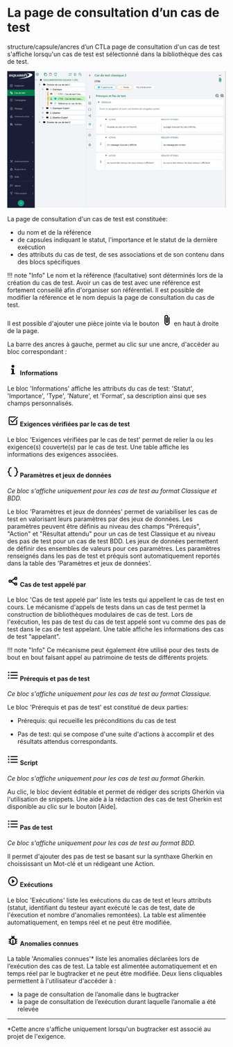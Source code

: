 # La page de consultation d’un cas de test


structure/capsule/ancres d’un CTLa page de consultation d'un cas de test s'affiche lorsqu'un cas de test est sélectionné dans la bibliothèque des cas de test.

![Consultation d'un cas de test](resources/Consultation_cas_de_test_classiqueFR.png)

La page de consultation d'un cas de test est constituée:
-   du nom et de la référence
-   de capsules indiquant le statut, l'importance et le statut de la dernière exécution
-   des attributs du cas de test, de ses associations et de son contenu dans des blocs spécifiques

!!! note "Info"
	Le nom et la référence (facultative) sont déterminés lors de la création du cas de test. Avoir un cas de test avec une référence est fortement conseillé afin d'organiser son référentiel. Il est possible de modifier la référence et le nom depuis la page de consultation du cas de test.

Il est possible d'ajouter une pièce jointe via le bouton ![Ajouter une pièce-jointe](resources/add_attachments.png) en haut à droite de la page.

La barre des ancres à gauche, permet au clic sur une ancre, d'accéder au bloc correspondant :

#### ![Ancre Informations](resources/information.png) Informations

Le bloc 'Informations' affiche les attributs du cas de test: 'Statut', 'Importance', 'Type', 'Nature', et 'Format', sa description ainsi que ses champs personnalisés.

#### ![Ancre Exigences vérifiées par le cas de test](resources/verified_requirement.png) Exigences vérifiées par le cas de test

Le bloc 'Exigences vérifiées par le cas de test' permet de relier la ou les exigence(s) couverte(s) par le cas de test. Une table affiche les informations des exigences associées.

#### ![Ancre Paramètres et jeux de données](resources/param_datasets.png) Paramètres et jeux de données
*Ce bloc s'affiche uniquement pour les cas de test au format Classique et BDD.*

Le bloc 'Paramètres et jeux de données' permet de variabiliser les cas de test en valorisant leurs paramètres par des jeux de données. Les paramètres peuvent être définis au niveau des champs "Prérequis", "Action" et "Résultat attendu" pour un cas de test Classique et au niveau des pas de test pour un cas de test BDD. Les jeux de données permettent de définir des ensembles de valeurs pour ces paramètres. Les paramètres renseignés dans les pas de test et préquis sont automatiquement reportés dans la table des 'Paramètres et jeux de données'. 

#### ![Ancre Cas de test appelé par](resources/called_testcase.png) Cas de test appelé par

Le bloc 'Cas de test appelé par' liste les tests qui appellent le cas de test en cours. Le mécanisme d'appels de tests dans un cas de test permet la construction de bibliothèques modulaires de cas de test. Lors de l'exécution, les pas de test du cas de test appelé sont vu comme des pas de test dans le cas de test appelant. Une table affiche les informations des cas de test "appelant".

!!! note "Info"
	Ce mécanisme peut également être utilisé pour des tests de bout en bout faisant appel au patrimoine de tests de différents projets.

#### ![Ancre Prérequis et pas de test](resources/list.png) Prérequis et pas de test
*Ce bloc s'affiche uniquement pour les cas de test au format Classique.*

Le bloc 'Prérequis et pas de test' est constitué de deux parties:

- Prérequis: qui recueille les préconditions du cas de test

- Pas de test: qui se compose d'une suite d'actions à accomplir et des résultats attendus correspondants. 

#### ![Ancre Prérequis et pas de test](resources/list.png) Script
*Ce bloc s'affiche uniquement pour les cas de test au format Gherkin.* 

Au clic, le bloc devient éditable et permet de rédiger des scripts Gherkin via l'utilisation de snippets. 
Une aide à la rédaction des cas de test Gherkin est disponible au clic sur le bouton [Aide]. 

#### ![Ancre Prérequis et pas de test](resources/list.png) Pas de test
*Ce bloc s'affiche uniquement pour les cas de test au format BDD.*

Il permet d'ajouter des pas de test se basant sur la synthaxe Gherkin en choississant un Mot-clé et un rédigeant une Action.

#### ![Ancre exécutions](resources/play.png) Exécutions

Le bloc 'Exécutions' liste les exécutions du cas de test et leurs attributs (statut, identifiant du testeur ayant exécuté le cas de test, date de l'éxecution et nombre d'anomalies remontées). La table est alimentée automatiquement, en temps réel et ne peut être modifiée.

#### ![Ancre Anomalies connues](resources/bug.png) Anomalies connues

La table 'Anomalies connues'* liste les anomalies déclarées lors de l’exécution des cas de test. La table est alimentée automatiquement et en temps réel par le bugtracker et ne peut être modifiée. Deux liens cliquables permettent à l'utilisateur d'accéder à :

-   la page de consultation de l’anomalie dans le bugtracker
-   la page de consultation de l’exécution durant laquelle l’anomalie a été relevée

---
*Cette ancre s'affiche uniquement lorsqu'un bugtracker est associé au projet de l'exigence.

